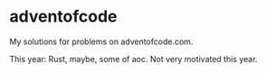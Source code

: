 # adventofcode

My solutions for problems on adventofcode.com.

This year: Rust, maybe, some of aoc. Not very motivated this year.
